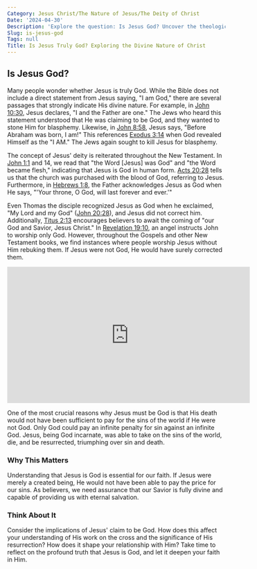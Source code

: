 ```yaml
---
Category: Jesus Christ/The Nature of Jesus/The Deity of Christ
Date: '2024-04-30'
Description: 'Explore the question: Is Jesus God? Uncover the theological debate surrounding the divinity of Jesus and the perspectives from different religious traditions.'
Slug: is-jesus-god
Tags: null
Title: Is Jesus Truly God? Exploring the Divine Nature of Christ
---
```


## Is Jesus God?

Many people wonder whether Jesus is truly God. While the Bible does not include a direct statement from Jesus saying, "I am God," there are several passages that strongly indicate His divine nature. For example, in [John 10:30](https://www.bibleref.com/John/10/John-10-30.html), Jesus declares, "I and the Father are one." The Jews who heard this statement understood that He was claiming to be God, and they wanted to stone Him for blasphemy. Likewise, in [John 8:58](https://www.bibleref.com/John/8/John-8-58.html), Jesus says, "Before Abraham was born, I am!" This references [Exodus 3:14](https://www.bibleref.com/Exodus/3/Exodus-3-14.html) when God revealed Himself as the "I AM." The Jews again sought to kill Jesus for blasphemy.

The concept of Jesus' deity is reiterated throughout the New Testament. In [John 1:1](https://www.bibleref.com/John/1/John-1-1.html) and 14, we read that "the Word [Jesus] was God" and "the Word became flesh," indicating that Jesus is God in human form. [Acts 20:28](https://www.bibleref.com/Acts/20/Acts-20-28.html) tells us that the church was purchased with the blood of God, referring to Jesus. Furthermore, in [Hebrews 1:8](https://www.bibleref.com/Hebrews/1/Hebrews-1-8.html), the Father acknowledges Jesus as God when He says, "'Your throne, O God, will last forever and ever.'"

Even Thomas the disciple recognized Jesus as God when he exclaimed, "My Lord and my God" ([John 20:28](https://www.bibleref.com/John/20/John-20-28.html)), and Jesus did not correct him. Additionally, [Titus 2:13](https://www.bibleref.com/Titus/2/Titus-2-13.html) encourages believers to await the coming of "our God and Savior, Jesus Christ." In [Revelation 19:10](https://www.bibleref.com/Revelation/19/Revelation-19-10.html), an angel instructs John to worship only God. However, throughout the Gospels and other New Testament books, we find instances where people worship Jesus without Him rebuking them. If Jesus were not God, He would have surely corrected them.


<iframe width="560" height="315" src="https://www.youtube.com/embed/0SOJEyzdg-M" frameborder="0" allow="autoplay; encrypted-media" allowfullscreen></iframe>


One of the most crucial reasons why Jesus must be God is that His death would not have been sufficient to pay for the sins of the world if He were not God. Only God could pay an infinite penalty for sin against an infinite God. Jesus, being God incarnate, was able to take on the sins of the world, die, and be resurrected, triumphing over sin and death.

### Why This Matters

Understanding that Jesus is God is essential for our faith. If Jesus were merely a created being, He would not have been able to pay the price for our sins. As believers, we need assurance that our Savior is fully divine and capable of providing us with eternal salvation.

### Think About It

Consider the implications of Jesus' claim to be God. How does this affect your understanding of His work on the cross and the significance of His resurrection? How does it shape your relationship with Him? Take time to reflect on the profound truth that Jesus is God, and let it deepen your faith in Him.